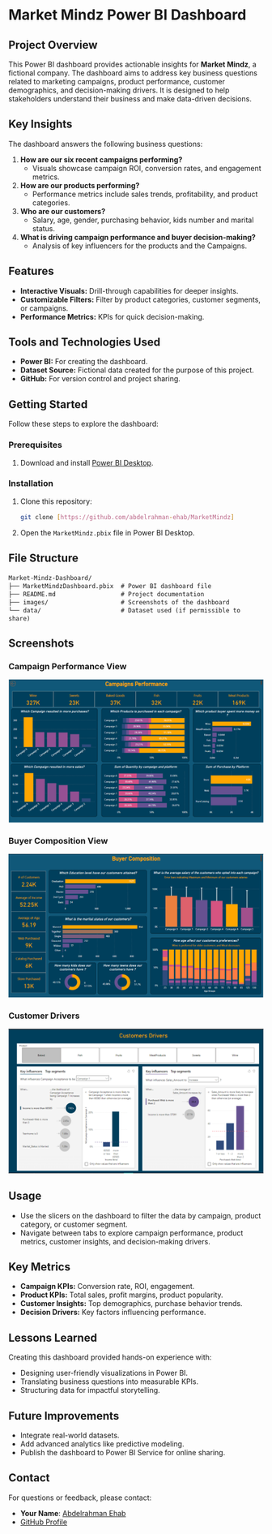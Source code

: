 # Market Mindz Power BI Dashboard

## Project Overview
This Power BI dashboard provides actionable insights for **Market Mindz**, a fictional company. The dashboard aims to address key business questions related to marketing campaigns, product performance, customer demographics, and decision-making drivers. It is designed to help stakeholders understand their business and make data-driven decisions.

## Key Insights
The dashboard answers the following business questions:
1. **How are our six recent campaigns performing?**
   - Visuals showcase campaign ROI, conversion rates, and engagement metrics.
2. **How are our products performing?**
   - Performance metrics include sales trends, profitability, and product categories.
3. **Who are our customers?**
   - Salary, age, gender, purchasing behavior, kids number and marital status.
4. **What is driving campaign performance and buyer decision-making?**
   - Analysis of key influencers for the products and the Campaigns.

## Features
- **Interactive Visuals:** Drill-through capabilities for deeper insights.
- **Customizable Filters:** Filter by product categories, customer segments, or campaigns.
- **Performance Metrics:** KPIs for quick decision-making.

## Tools and Technologies Used
- **Power BI:** For creating the dashboard.
- **Dataset Source:** Fictional data created for the purpose of this project.
- **GitHub:** For version control and project sharing.

## Getting Started
Follow these steps to explore the dashboard:

### Prerequisites
1. Download and install [Power BI Desktop](https://powerbi.microsoft.com/desktop/).

### Installation
1. Clone this repository:
   ```bash
   git clone [https://github.com/abdelrahman-ehab/MarketMindz]
   ```
2. Open the `MarketMindz.pbix` file in Power BI Desktop.

## File Structure
```
Market-Mindz-Dashboard/
├── MarketMindzDashboard.pbix  # Power BI dashboard file
├── README.md                  # Project documentation
├── images/                    # Screenshots of the dashboard
└── data/                      # Dataset used (if permissible to share)
```

## Screenshots
### Campaign Performance View
![Campaign Performance Screenshot](images/campaign-performance.png)

### Buyer Composition View
![Buyer Composition Screenshot](images/buyer-composition.png)

### Customer Drivers
![Customer Drivers Screenshot](images/customer-drivers.png)

## Usage
- Use the slicers on the dashboard to filter the data by campaign, product category, or customer segment.
- Navigate between tabs to explore campaign performance, product metrics, customer insights, and decision-making drivers.

## Key Metrics
- **Campaign KPIs:** Conversion rate, ROI, engagement.
- **Product KPIs:** Total sales, profit margins, product popularity.
- **Customer Insights:** Top demographics, purchase behavior trends.
- **Decision Drivers:** Key factors influencing performance.

## Lessons Learned
Creating this dashboard provided hands-on experience with:
- Designing user-friendly visualizations in Power BI.
- Translating business questions into measurable KPIs.
- Structuring data for impactful storytelling.

## Future Improvements
- Integrate real-world datasets.
- Add advanced analytics like predictive modeling.
- Publish the dashboard to Power BI Service for online sharing.


## Contact
For questions or feedback, please contact:
- **Your Name**: [Abdelrahman Ehab](mailto:rahman.ihab1@gmail.com)
- [GitHub Profile](https://github.com/yourusername)

